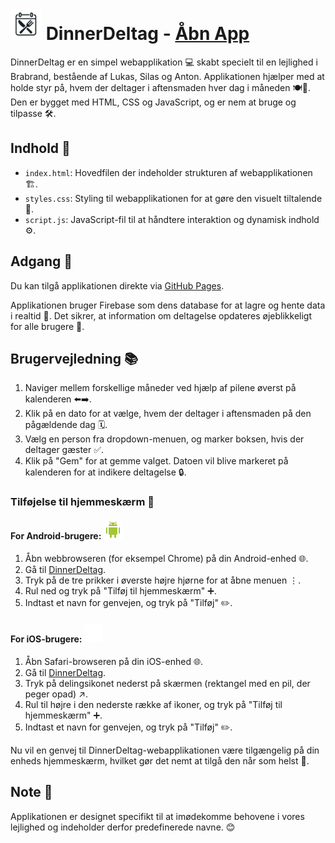 # <img src="./images/DinnerDeltag-logo.png" alt="DinnerDeltag Logo" width="50"/> DinnerDeltag - [Åbn App](https://lukasjp11.github.io/DinnerDeltag/)

DinnerDeltag er en simpel webapplikation 💻 skabt specielt til en lejlighed i Brabrand, bestående af Lukas, Silas og Anton. Applikationen hjælper med at holde styr på, hvem der deltager i aftensmaden hver dag i måneden 🍽️📅. Den er bygget med HTML, CSS og JavaScript, og er nem at bruge og tilpasse 🛠️.

## Indhold 📖

- `index.html`: Hovedfilen der indeholder strukturen af webapplikationen 🏗️.
- `styles.css`: Styling til webapplikationen for at gøre den visuelt tiltalende 🎨.
- `script.js`: JavaScript-fil til at håndtere interaktion og dynamisk indhold ⚙️.

## Adgang 🚪

Du kan tilgå applikationen direkte via [GitHub Pages](https://lukasjp11.github.io/DinnerDeltag/).

Applikationen bruger Firebase som dens database for at lagre og hente data i realtid 🔄. Det sikrer, at information om deltagelse opdateres øjeblikkeligt for alle brugere 👥.

## Brugervejledning 📚

1. Naviger mellem forskellige måneder ved hjælp af pilene øverst på kalenderen ⬅️➡️.
2. Klik på en dato for at vælge, hvem der deltager i aftensmaden på den pågældende dag 🗓️.
3. Vælg en person fra dropdown-menuen, og marker boksen, hvis der deltager gæster ✅.
4. Klik på "Gem" for at gemme valget. Datoen vil blive markeret på kalenderen for at indikere deltagelse 🔒.

### Tilføjelse til hjemmeskærm 📱

#### For Android-brugere: ![Android Logo](./images/android-logo.png)

1. Åbn webbrowseren (for eksempel Chrome) på din Android-enhed 🌐.
2. Gå til [DinnerDeltag](https://lukasjp11.github.io/DinnerDeltag/).
3. Tryk på de tre prikker i øverste højre hjørne for at åbne menuen ⋮.
4. Rul ned og tryk på "Tilføj til hjemmeskærm" ➕.
5. Indtast et navn for genvejen, og tryk på "Tilføj" ✏️.

#### For iOS-brugere: ![Apple Logo](./images/apple-logo.png)

1. Åbn Safari-browseren på din iOS-enhed 🌐.
2. Gå til [DinnerDeltag](https://lukasjp11.github.io/DinnerDeltag/).
3. Tryk på delingsikonet nederst på skærmen (rektangel med en pil, der peger opad) ↗️.
4. Rul til højre i den nederste række af ikoner, og tryk på "Tilføj til hjemmeskærm" ➕.
5. Indtast et navn for genvejen, og tryk på "Tilføj" ✏️.

Nu vil en genvej til DinnerDeltag-webapplikationen være tilgængelig på din enheds hjemmeskærm, hvilket gør det nemt at tilgå den når som helst 🔖.

## Note 📌

Applikationen er designet specifikt til at imødekomme behovene i vores lejlighed og indeholder derfor predefinerede navne. 😊

